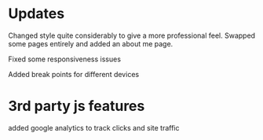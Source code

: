# Updates
Changed style quite considerably to give a more professional feel. Swapped some pages entirely and added an about me page. 

Fixed some responsiveness issues 

Added break points for different devices


# 3rd party js features
added google analytics to track clicks and site traffic
